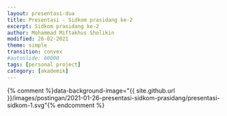 ```yaml
---
layout: presentasi-dua
title: Presentasi - Sidkom prasidang ke-2
excerpt: Sidkom prasidang ke-2
author: Mohammad Miftakhus Sholikin
modified: 26-02-2021
theme: simple
transition: convex
#autoslide: 60000
tags: [personal project]
category: [akademik]
---
```




{% comment %}data-background-image="{{ site.github.url }}/images/postingan/2021-01-26-presentasi-sidkom-prasidang/presentasi-sidkom-1.svg"{% endcomment %}

<section
 data-markdown
 data-transition="zoom"
 id = "sampul">
 <script>
  <!-- .slide: class="center" -->
  <h3><a href = "{{ site.github.url }}/laman/akademik/"><b>Kajian <i>in silico</i> dan <i>in vitro</i> peptida antimikroba pada ayam broiler<br>dan anak babi</b></a></h3>
  <hr><small><b>Mohammad Miftakhus Sholikin</b><br><br>Dibimbing oleh:<br>Prof. Dr. Ir. Nahrowi, MS.c.<br>Dr. Anuraga Jayanegara, S.Pt., M.Sc.<br>Prof. Dr. Ir. Aris Tri Wahyudi, M.S.</small>
 </script>
</section>

<section
 data-markdown
 data-transition="slide-in fade-out"
 id = "daftar-isi">
 <script>
 <h2 style="text-align:left;"><a href="#/sampul">Daftar Isi</a></h2>
 <h4 style="text-align:left;"><small><a href="{{ site.github.url }}/akademik/presentasi-sidkom-prasidang/?print-pdf#/sampul">Cetak</a></small></h4>
 <div class="twocolumn">
  <div>
   <p style="font-size:30px">
    <a href="#/pendahuluan">1. Pendahuluan</a><br><br>
     <a href="#/latar-belakang"><small>1.1 Latar belakang</small></a><br>
     <a href="#/ketergantungan"><small>1.2 Ketergantungan</small></a><br>
     <a href="#/ruang-lingkup"><small>1.3 Ruang lingkup</small></a><br>
    <br><a href="#/materi-metode">2. Materi dan Metode</a><br><br>
     <a href="#/aku"><small>2.1 AKU</small></a><br>
     <a href="#/meta-analisis"><small>2.2 Meta-analisis</small></a><br>
     <a href="#/clp1"><small>2.3 CLP1</small></a><br>
     <a href="#/antikanker"><small>2.4 Antikanker</small></a><br>
   </p>
  </div>
  <div>
   <p style="font-size:30px">
    <a href="#/hasil-pembahasan">3. Hasil dan Pembahasan</a><br><br>
     <a href="#/karakteristik-amp"><small>3.1 Karakteristik AMP</small></a><br>
     <a href="#/peptida-clp1"><small>3.2 Peptida CLP1</small></a><br>
     <a href="#/antikanker-maggot"><small>3.3 Antikanker dari maggot</small></a><br>
     <a href="#/meta-broiler-1"><small>3.4 Meta-analisis ayam broiler</small></a><br>
     <a href="#/meta-babi-1"><small>3.4 Meta-analisis anak babi</small></a><br>
    <br><a href="#/simpulan">4. Simpulan</a><br><br>
     <a href="#/simpulan-penelitian"><small>4.1 Simpulan</small></a><br>
   </p>
  </div>
 </div>
 </script>
</section>

<section
 data-markdown
 data-transition="slide-in fade-out"
 id = "pendahuluan">
 <script>
 <!-- .slide: class="center" -->
 <h2><a href="#/daftar-isi">Pendahuluan</a></h2>
 </script>
</section>

<section
 data-markdown
 data-transition="slide-in fade-out"
 id = "latar-belakang">
 <script>
 <h2><a href="#/daftar-isi">Latar belakang</a></h2>
 <div class="twocolumn">
   <div>
   <img src="{{ site.github.url }}/images/postingan/2021-01-26-presentasi-sidkom-prasidang/presentasi-sidkom-1.svg">
  </div>
  <div>
   <br><p align="justify" style="font-size:20px">Avilamycin, Bacitracin, Enramycin, Flavomycin, Halquinol, Lincomycin, Narasin, Salinomycin, Tiamulin, Tylosin, Virginiamycin, dan Adapted <a href="https://www.pubvet.com.br/uploads/564b4cc69fbde87e053e3ae1b6d1f29b.pdf">(Cardinal 2020)</a></p>
   <p style="font-size:25px">1. Residu<br> 2. Resistensi<br> 3. Alergi<br> 4. Kanker</p>
  </div>
 </div>
 </script>
</section>

<section
 data-markdown
 data-transition="slide-in fade-out"
 id = "ketergantungan">
 <script>
 <h2><a href="#/daftar-isi">Ketergantungan</a></h2>
 <div class="twocolumn">
   <div>
   <img src="{{ site.github.url }}/images/postingan/2021-01-26-presentasi-sidkom-prasidang/presentasi-sidkom-2.svg">
  </div>
  <div>
   <br><p align="justify" style="font-size:35px">Lalu apa yang menyebabkan peternak bergantung dengan AIP?</a></p>
   <p style="font-size:25px">1. Efisiensi<br> 2. Tropis<br> 3. Penyakit<br> 4. <a href="https://en.wikipedia.org/wiki/Biosecurity"><b>Biosekuriti?</b></a></p>
  </div>
 </div>
 </script>
</section>

<section
 data-markdown
 data-transition="slide-in fade-out"
 id = "ruang-lingkup">
 <script>
 <h2><a href="#/daftar-isi">Ruang lingkup</a></h2>
 <img src="{{ site.github.url }}/images/postingan/2021-01-26-presentasi-sidkom-prasidang/presentasi-sidkom-3.svg" width="475" height="475">
 <p style="font-size:25px">Skema dan ruang lingkup penelitian</b></a></p>
 </script>
</section>

<section
 data-markdown
 data-transition="slide-in fade-out"
 id = "materi-metode">
 <script>
 <!-- .slide: class="center" -->
 <h2><a href="#/daftar-isi">Materi dan Metode</a></h2>
 </script>
</section>

<section
 data-markdown
 data-transition="slide-in fade-out"
 id = "aku">
 <script>
 <h2><a href="#/daftar-isi">Analisis komponen utama</a></h2>
 <div class="twocolumn">
   <div>
     <br><p align="justify" style="font-size:30px">Mereduksi data dari multivariabel menjadi komponen utama yang lebih sederhana</a></p>
     <p style="font-size:25px; color:#b32400">1. Data dari multivariabel<br> 2. Komponen utama<br> 3. Nilai eigen >1<br> 4. Grafik biplot</p>
  </div>
  <div>
   <img src="{{ site.github.url }}/images/postingan/2021-01-26-presentasi-sidkom-prasidang/presentasi-sidkom-4.svg">
  </div>
 </div>
 </script>
</section>

<section
 data-markdown
 data-transition="slide-in fade-out"
 id = "meta-analisis">
 <script>
 <h2><a href="#/daftar-isi">Meta-analisis</a></h2>
 <div class="twocolumn">
   <div>
     <br><p align="justify" style="font-size:30px">Kuantifikasi hasil-hasil penelitian agar kajian menjadi komprehensif. Adapun pemilahan literatur mengacu pada PRISMA-P (<a href="https://www.bmj.com/lookup/doi/10.1136/bmj.g7647">Shamseer et al. 2015</a>)</p>
     <p style="font-size:25px; color:#b32400">1. Identifikasi<br> 2. Penyortiran<br> 3. Kelayakan<br> 4. Penyusunan data</p>
  </div>
  <div>
   <img src="{{ site.github.url }}/images/postingan/2021-01-26-presentasi-sidkom-prasidang/presentasi-sidkom-5.svg">
  </div>
 </div>
 </script>
</section>

<section
 data-markdown
 data-transition="slide-in fade-out"
 id = "clp1">
 <script>
 <h2><a href="#/daftar-isi"><i>Cecropin like-peptide</i> 1</a></h2>
 <div class="twocolumn">
   <div>
     <br><p align="justify" style="font-size:30px">RNA diekstraksi dari maggot (<i>Hermitia illucens</i>)</p>
     <p style="font-size:25px; color:#b32400"><b>CLP1</b>: 5’-GGT TGG CGG AAG AGG GTC TTC; 3’- TTA TCC TTG TTG TGG TGG TCC ACC TCG<br></p>
  </div>
  <div>
   <img src="{{ site.github.url }}/images/postingan/2021-01-26-presentasi-sidkom-prasidang/presentasi-sidkom-6.svg">
  </div>
 </div>
 </script>
</section>

<section
 data-markdown
 data-transition="slide-in fade-out"
 id = "antikanker">
 <script>
 <h2><a href="#/daftar-isi">Antikanker</a></h2>
 <div class="twocolumn">
   <div>
     <br><p style="font-size:30px;">Ekstrak akuades dan etanol maggot</p>
     <p align="justify" style="font-size:25px">Sel kanker <b>MOLT4</b> (<a href="https://en.wikipedia.org/wiki/Acute_lymphoblastic_leukemia">leukemia limfoblastik akut</a>) dan <b>K562</b> (<a href="https://en.wikipedia.org/wiki/Chronic_myelogenous_leukemia">leukemia myelogenous kronis</a>)</p>
  </div>
  <div>
   <img src="{{ site.github.url }}/images/postingan/2021-01-26-presentasi-sidkom-prasidang/presentasi-sidkom-7.svg">
  </div>
 </div>
 </script>
</section>

<section
 data-markdown
 data-transition="slide-in fade-out"
 id = "hasil-pembahasan">
 <script>
 <!-- .slide: class="center" -->
 <h2><a href="#/daftar-isi">Hasil dan Pembahasan</a></h2>
 </script>
</section>

<section
 data-markdown
 data-transition="slide-in fade-out"
 id = "karakteristik-amp">
 <script>
 <h2><a href="#/daftar-isi">Karakteristik AMP</a></h2>
 <div class="onehalfcolumn">
  <div>
   <img src="{{ site.github.url }}/images/postingan/2021-01-26-presentasi-sidkom-prasidang/presentasi-sidkom-8.png" width=650px height=550px>
  </div>
   <div>
     <br><p style="font-size:30px;">Kuadran</p>
     <p align="left" style="font-size:20px">1. Jenis lain (KHM gram+)<br> 2. α-heliks dan glisin<br> 3. sistein (KHM khamir dan gram-)<br> 4. prolin (KHM fungi)</p>
  </div>
 </div>
 </script>
</section>

<section
 data-markdown
 data-transition="slide-in fade-out"
 id = "peptida-clp1">
 <script>
 <h2><a href="#/daftar-isi">Peptida CLP1</a></h2>
 <div class="twocolumn">
  <div>
   <img src="{{ site.github.url }}/images/postingan/2021-01-26-presentasi-sidkom-prasidang/presentasi-sidkom-9.svg">
  </div>
   <div>
     <br><p style="font-size:30px;">Perlakuan</p>
     <p align="left" style="font-size:25px">1. Kontrol-<br> 2. <i>Green fluorescent</i> protein<br> 3. CLP1</p>
  </div>
 </div>
 </script>
</section>

<section
 data-markdown
 data-transition="slide-in fade-out"
 id = "antikanker-maggot">
 <script>
 <h2><a href="#/daftar-isi">Antikanker dari maggot</a></h2>
 <div class="onehalfcolumn">
  <div>
   <img src="{{ site.github.url }}/images/postingan/2021-01-26-presentasi-sidkom-prasidang/presentasi-sidkom-10.png" width=650px height=450px>
  </div>
   <div>
     <br><p style="font-size:30px;">IC50</p>
     <p align="left" style="font-size:25px">1. Akuades<br> 2. Etanol</p>
  </div>
 </div>
 </script>
</section>

<section
 data-markdown
 data-transition="slide-in fade-out"
 id = "meta-broiler-1">
 <script>
 <h2><a href="#/daftar-isi">Meta-analisis ayam broiler</a></h2>
 <img src="{{ site.github.url }}/images/postingan/2021-01-26-presentasi-sidkom-prasidang/meta-broiler-01.png">
 </script>
</section>

<section
 data-markdown
 data-transition="slide-in fade-out"
 id = "meta-broiler-2">
 <script>
 <h2><a href="#/daftar-isi">Meta-analisis ayam broiler</a></h2>
 <img src="{{ site.github.url }}/images/postingan/2021-01-26-presentasi-sidkom-prasidang/meta-broiler-02.png">
 </script>
</section>

<section
 data-markdown
 data-transition="slide-in fade-out"
 id = "meta-babi-1">
 <script>
 <h2><a href="#/daftar-isi">Meta-analisis anak babi</a></h2>
 <img src="{{ site.github.url }}/images/postingan/2021-01-26-presentasi-sidkom-prasidang/meta-babi-01.png">
 </script>
</section>

<section
 data-markdown
 data-transition="slide-in fade-out"
 id = "meta-babi-2">
 <script>
 <h2><a href="#/daftar-isi">Meta-analisis anak babi</a></h2>
 <img src="{{ site.github.url }}/images/postingan/2021-01-26-presentasi-sidkom-prasidang/meta-babi-02.png">
 </script>
</section>

<section
 data-markdown
 data-transition="slide-in fade-out"
 id = "simpulan">
 <script>
 <!-- .slide: class="center" -->
 <h2><a href="#/daftar-isi">Simpulan</a></h2>
 </script>
</section>

<section
 data-markdown
 data-transition="slide-in fade-out"
 id = "simpulan-penelitian">
 <script>
 <!-- .slide: class="center" -->
 <h2><a href="#/daftar-isi">Simpulan</a></h2>
 <p align="justify" style="font-size:25px">Simpulannya, ayam broiler dan anak babi dapat dipicu performa pertumbuhannya menggunakan peptida antimikroba. Selain itu peptida antimikroba juga berperan dalam menurunkan rasio diare pada anak babi. Level optimal peptida antimikroba pada <b style="color:#b32400">ayam broiler adalah 337 dan 359 mg Kg<sup>-1</sup></b> masing-masing pada fase starter dan finisher secara berurutan. Adapun level optimal untuk <b style="color:#b32400">anak babi yaitu, 213 dan 221 mg Kg<sup>-1</sup></b> masing-masing pada fase 1 dan 2 secara berurutan. Selain itu peptida antimikroba asal maggot diduga memiliki aktivitas antikanker berdasarkan nilai IC50 ekstrak etanol. Yang mana IC50 <b style="color:#b32400">ekstrak etanol adalah 203.76 dan 246.2 μg mL<sup>-1</sup></b> masing-masing pada sel leukimia MOLT4 dan K562 secara berurutan.</p>
 </script>
</section>

<section
 data-markdown
 data-transition="zoom"
 id = "sampul-belakang">
 <script>
 <!-- .slide: class="center" -->
 Presentasi ini dibuat menggunakan [Reveal.js Demo Website](https://lab.hakim.se/reveal-js/#/)
 <p style="text-align:center;">
 <small>Kembali ke <a href="#/sampul">sampul</a> atau <a href="#/daftar-isi">daftar isi</a></small></a>
 </p>
 </script>
</section>